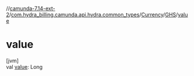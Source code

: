//[camunda-7.14-ext-2](../../../../index.md)/[com.hydra_billing.camunda.api.hydra.common_types](../../index.md)/[Currency](../index.md)/[GHS](index.md)/[value](value.md)

# value

[jvm]\
val [value](value.md): Long

